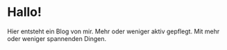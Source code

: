 # Hallo!

Hier entsteht ein Blog von mir.
Mehr oder weniger aktiv gepflegt.
Mit mehr oder weniger spannenden Dingen.